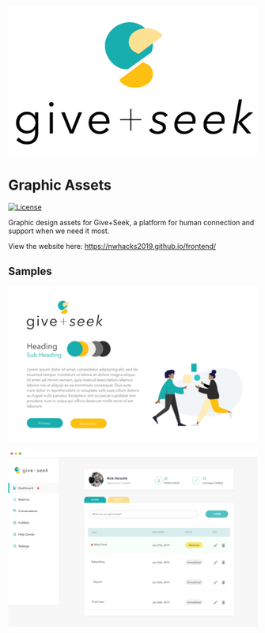 ![Give+Seek logo](readme-img/logo.png)

# Graphic Assets

[![License](https://img.shields.io/github/license/mashape/apistatus.svg?maxAge=2592000)](https://github.com/nwHacks2019/graphic_assets/blob/master/LICENSE)

Graphic design assets for Give+Seek, a platform for human connection and support when we need it most.

View the website here: https://nwhacks2019.github.io/frontend/

## Samples

![Style Tile](StyleTile.png)

![Giver Dashboard](readme-img/giver-dashboard.png)

